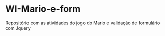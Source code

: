 # WI-Mario-e-form
Repositório com as atividades do jogo do Mario e validação de formulário com Jquery
